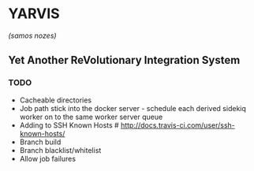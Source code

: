 # YARVIS
*(samos nozes)*


## Yet Another ReVolutionary Integration System ##


### TODO ###
* Cacheable directories
* Job path stick into the docker server - schedule each derived sidekiq worker on to the same worker server queue
* Adding to SSH Known Hosts # http://docs.travis-ci.com/user/ssh-known-hosts/
* Branch build
* Branch blacklist/whitelist
* Allow job failures





